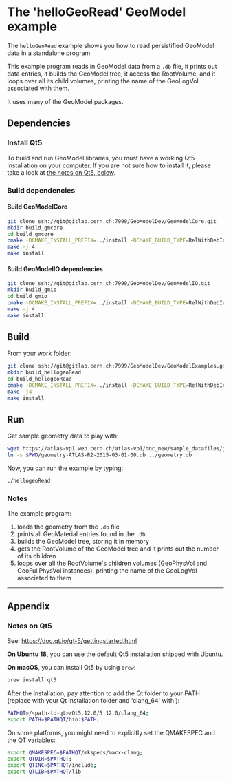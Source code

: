 # The 'helloGeoRead' GeoModel example

The `helloGeoRead` example shows you how to read persistified GeoModel data in a standalone program.

This example program reads in GeoModel data from a `.db` file, it prints out data entries, it builds the GeoModel tree, it access the RootVolume, and it loops over all its child volumes, printing the name of the GeoLogVol associated with them.

It uses many of the GeoModel packages.

## Dependencies

### Install Qt5

To build and run GeoModel libraries, you must have a working Qt5 installation on your computer.
If you are not sure how to install it, please take a look at [the notes on Qt5, below](#notes-on-qt5).


### Build dependencies

#### Build GeoModelCore

```bash
git clone ssh://git@gitlab.cern.ch:7999/GeoModelDev/GeoModelCore.git
mkdir build_gmcore
cd build_gmcore
cmake -DCMAKE_INSTALL_PREFIX=../install -DCMAKE_BUILD_TYPE=RelWithDebInfo ../GeoModelCore
make -j 4
make install
```
#### Build GeoModelIO dependencies

```bash
git clone ssh://git@gitlab.cern.ch:7999/GeoModelDev/GeoModelIO.git
mkdir build_gmio
cd build_gmio
cmake -DCMAKE_INSTALL_PREFIX=../install -DCMAKE_BUILD_TYPE=RelWithDebInfo ../GeoModelIO
make -j 4
make install
```



## Build

From your work folder:

```bash
git clone ssh://git@gitlab.cern.ch:7999/GeoModelDev/GeoModelExamples.git
mkdir build_hellogeoRead
cd build_hellogeoRead
cmake -DCMAKE_INSTALL_PREFIX=../install -DCMAKE_BUILD_TYPE=RelWithDebInfo ../GeoModelExamples/HelloGeoRead
make -j4
make install
```

## Run

Get sample geometry data to play with:

```bash
wget https://atlas-vp1.web.cern.ch/atlas-vp1/doc_new/sample_datafiles/geometry/geometry-ATLAS-R2-2015-03-01-00.db
ln -s $PWD/geometry-ATLAS-R2-2015-03-01-00.db ../geometry.db
```

Now, you can run the example by typing:

```bash
./hellogeoRead
```

### Notes

The example program:

 1. loads the geometry from the `.db` file
 2. prints all GeoMaterial entries found in the `.db`
 3. builds the GeoModel tree, storing it in memory
 4. gets the RootVolume of the GeoModel tree and it prints out the number of its children
 5. loops over all the RootVolume's children volumes (GeoPhysVol and GeoFullPhysVol instances), printing the name of the GeoLogVol associated to them


 ----

 ## Appendix

 ### Notes on Qt5

 See: <https://doc.qt.io/qt-5/gettingstarted.html>

 **On Ubuntu 18**, you can use the default Qt5 installation shipped with Ubuntu.

 **On macOS**, you can install Qt5 by using `brew`:

 ```bash
 brew install qt5
 ```

 After the installation, pay attention to add the Qt folder to your PATH (replace <path-to-qt> with your Qt installation folder and 'clang_64' with ):

 ```bash
 PATHQT=/<path-to-qt>/Qt5.12.0/5.12.0/clang_64;
 export PATH=$PATHQT/bin:$PATH;
 ```

 On some platforms, you might need to explicitly set the QMAKESPEC and the QT variables:

 ```bash
 export QMAKESPEC=$PATHQT/mkspecs/macx-clang;
 export QTDIR=$PATHQT;
 export QTINC=$PATHQT/include;
 export QTLIB=$PATHQT/lib
 ```
